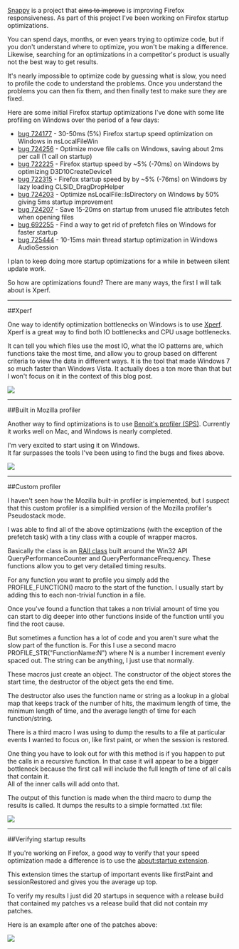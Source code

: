 [Snappy][0] is a project that <strike>aims to improve</strike> is improving Firefox responsiveness.  As part of this project I've been working on Firefox startup optimizations.

You can spend days, months, or even years trying to optimize code, but if you don't understand where to optimize, you won't be making a difference.
Likewise, searching for an optimizations in a competitor's product is usually not the best way to get results.

It's nearly impossible to optimize code by guessing what is slow, you need to profile the code to understand the problems. Once you understand the problems you can then fix them, and then finally test to make sure they are fixed.

Here are some initial Firefox startup optimizations I've done with some lite profiling on Windows over the period of a few days:

- [bug 724177][724177] - 30-50ms (5%) Firefox startup speed optimization on Windows in nsLocalFileWin
- [bug 724256][724256] - Optimize move file calls on Windows, saving about 2ms per call (1 call on startup)
- [bug 722225][722225] - Firefox startup speed by ~5% (-70ms) on Windows by optimizing D3D10CreateDevice1
- [bug 722315][722315] - Firefox startup speed by by ~5% (-76ms) on Windows by lazy loading CLSID_DragDropHelper
- [bug 724203][724203] - Optimize nsLocalFile::IsDirectory on Windows by 50% giving 5ms startup improvement
- [bug 724207][724207] - Save 15-20ms on startup from unused file attributes fetch when opening files
- [bug 692255][692255] - Find a way to get rid of prefetch files on Windows for faster startup
- [bug 725444][725444] - 10-15ms main thread startup optimization in Windows AudioSession


I plan to keep doing more startup optimizations for a while in between silent update work.

So how are optimizations found?
There are many ways, the first I will talk about is Xperf.


---
##Xperf

One way to identify optimization bottlenecks on Windows is to use [Xperf][1].
Xperf is a great way to find both IO bottlenecks and CPU usage bottlenecks.

It can tell you which files use the most IO, what the IO patterns are, which functions take the most time, and allow you to group based on different criteria to view the data in different ways.  It is the tool that made Windows 7 so much faster than Windows Vista.  It actually does a ton more than that but I won't focus on it in the context of this blog post.

<a href='/static/img/blogpost_127/xperf.jpg'><img src='/static/img/blogpost_127/xperf.jpg'></a>

---

##Built in Mozilla profiler


Another way to find optimizations is to use [Benoit's profiler (SPS)][2]. Currently it works well on Mac, and Windows is nearly completed.

I'm very excited to start using it on Windows.  
It far surpasses the tools I've been using to find the bugs and fixes above.

<a href='/static/img/blogpost_127/SPS_profiler.png'><img src='/static/img/blogpost_127/SPS_profiler_small.png'></a>


---

##Custom profiler

I haven't seen how the Mozilla built-in profiler is implemented, but I suspect that this custom profiler is a simplified version of the Mozilla profiler's Pseudostack mode.

I was able to find all of the above optimizations (with the exception of the prefetch task) with a tiny class with a couple of wrapper macros.

Basically the class is an [RAII class][3] built around the Win32 API QueryPerformanceCounter and QueryPerformanceFrequency.
These functions allow you to get very detailed timing results.  

For any function you want to profile you simply add the PROFILE_FUNCTION() macro to the start of the function.  I usually start by adding this to each non-trivial function in a file.

Once you've found a function that takes a non trivial amount of time you can start to dig deeper into other functions inside of the function until you find the root cause.

But sometimes a function has a lot of code and you aren't sure what the slow part of the function is.
For this I use a second macro PROFILE_STR("FunctionName:N") where N is a number I increment evenly spaced out.
The string can be anything, I just use that normally.

These macros just create an object.  The constructor of the object stores the start time, the destructor of the object gets the end time.  

The destructor also uses the function name or string as a lookup in a global map that keeps track of the number of hits, the maximum length of time, the minimum length of time, and the average length of time for each function/string.

There is a third macro I was using to dump the results to a file at particular events I wanted to focus on, like first paint, or when the session is restored.

One thing you have to look out for with this method is if you happen to put the calls in a recursive function.
In that case it will appear to be a bigger bottleneck because the first call will include the full length of time of all calls that contain it.  
All of the inner calls will add onto that.

The output of this function is made when the third macro to dump the results is called.  It dumps the results to a simple formatted .txt file:

<a href='/static/img/blogpost_127/custom_profiler.png'><img src='/static/img/blogpost_127/custom_profiler_small.png'></a>

---

##Verifying startup results

If you're working on Firefox, a good way to verify that your speed optimization made a difference is to use the [about:startup extension][4].

This extension times the startup of important events like firstPaint
and sessionRestored and gives you the average up top.  

To verify my results I just did 20 startups in sequence with a release build that contained my patches vs a release build that did not contain my patches.

Here is an example after one of the patches above:

<a href='/static/img/blogpost_127/aboutstartup.png'><img src='/static/img/blogpost_127/aboutstartup_small.png'></a>

[0]: https://wiki.mozilla.org/Performance/Snappy
[1]: https://wiki.mozilla.org/Using_XPerf
[2]: https://developer.mozilla.org/en/Performance/Profiling_with_the_Built-in_Profiler
[3]: http://en.wikipedia.org/wiki/Resource_Acquisition_Is_Initialization
[4]: http://www.google.com/url?sa=t&rct=j&q=about%3Astartup&source=web&cd=1&ved=0CDMQFjAA&url=https%3A%2F%2Faddons.mozilla.org%2Fen-us%2Ffirefox%2Faddon%2Fabout-startup%2F&ei=1_QxT6SyCsXs0gGZx5TvBw&usg=AFQjCNFEKcjpscVcDQ28iq7nhyzrbDmi-Q&sig2=5jZqsqTfwbFoElJKLCVIrg&cad=rja
[724177]: https://bugzilla.mozilla.org/show_bug.cgi?id=724177
[724256]: https://bugzilla.mozilla.org/show_bug.cgi?id=724256
[722225]: https://bugzilla.mozilla.org/show_bug.cgi?id=722225
[722315]: https://bugzilla.mozilla.org/show_bug.cgi?id=722315
[724203]: https://bugzilla.mozilla.org/show_bug.cgi?id=724203
[724207]: https://bugzilla.mozilla.org/show_bug.cgi?id=724207
[692255]: https://bugzilla.mozilla.org/show_bug.cgi?id=692255
[725444]: https://bugzilla.mozilla.org/show_bug.cgi?id=725444
